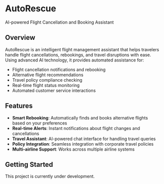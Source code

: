 # AutoRescue

AI-powered Flight Cancellation and Booking Assistant

## Overview

AutoRescue is an intelligent flight management assistant that helps travelers handle flight cancellations, rebookings, and travel disruptions with ease. Using advanced AI technology, it provides automated assistance for:

- Flight cancellation notifications and rebooking
- Alternative flight recommendations
- Travel policy compliance checking
- Real-time flight status monitoring
- Automated customer service interactions

## Features

- **Smart Rebooking**: Automatically finds and books alternative flights based on your preferences
- **Real-time Alerts**: Instant notifications about flight changes and cancellations
- **Travel Assistant**: AI-powered chat interface for handling travel queries
- **Policy Integration**: Seamless integration with corporate travel policies
- **Multi-airline Support**: Works across multiple airline systems

## Getting Started

This project is currently under development.
